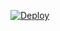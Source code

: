 [![Deploy](https://www.herokucdn.com/deploy/button.png)](https://dashboard.heroku.com/new?template=https://github.com/zzmmii/zm) 
